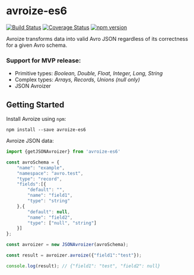 # avroize-es6

[![Build Status](https://travis-ci.org/avroize/avroize-es6.svg?branch=master)](https://travis-ci.org/avroize/avroize-es6) 
[![Coverage Status](https://coveralls.io/repos/github/avroize/avroize-es6/badge.svg)](https://coveralls.io/github/avroize/avroize-es6) 
[![npm version](https://img.shields.io/npm/v/avroize-es6.svg?style=flat)](https://www.npmjs.com/package/avroize-es6)

Avroize transforms data into valid Avro JSON regardless of its correctness for a given Avro schema.

### Support for MVP release:
* Primitive types: *Boolean, Double, Float, Integer, Long, String*
* Complex types: *Arrays, Records, Unions (null only)*
* JSON Avroizer

## Getting Started

Install Avroize using `npm`:

```
npm install --save avroize-es6
```

Avroize JSON data:

```javascript
import {getJSONAvroizer} from 'avroize-es6'

const avroSchema = {
    "name": "example",
    "namespace": "avro.test",
    "type": "record",
    "fields":[{
        "default": "",
        "name": "field1",
        "type": "string"
    },{
        "default": null,
        "name": "field2",
        "type": ["null", "string"]
    }]
};

const avroizer = new JSONAvroizer(avroSchema);

const result = avroizer.avroize({"field1":"test"});

console.log(result); // {"field1": "test", "field2": null}
```